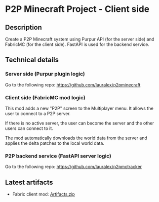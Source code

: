 # P2P Minecraft Project - Client side
## Description
Create a P2P Minecraft system using Purpur API (for the server side) and FabricMC (for the client side). FastAPI is used for the backend service.

## Technical details
### Server side (Purpur plugin logic)
Go to the following repo: https://github.com/lauralex/p2pminecraft

### Client side (FabricMC mod logic)
This mod adds a new "P2P" screen to the Multiplayer menu. It allows the user to connect to a P2P server.

If there is no active server, the user can become the server and the other users can connect to it.

The mod automatically downloads the world data from the server and applies the delta patches to the local world data.

### P2P backend service (FastAPI server logic)
Go to the following repo: https://github.com/lauralex/p2pmctracker

## Latest artifacts
- Fabric client mod: [Artifacts.zip](https://nightly.link/lauralex/p2pmcclient/workflows/build/main/Artifacts.zip)
